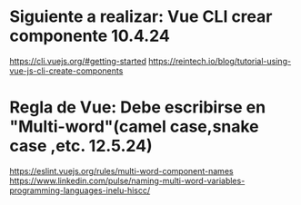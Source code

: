 # Siguiente a realizar: Vue CLI crear componente 10.4.24
https://cli.vuejs.org/#getting-started
https://reintech.io/blog/tutorial-using-vue-js-cli-create-components

# Regla de Vue: Debe escribirse en "Multi-word"(camel case,snake case ,etc. 12.5.24)
https://eslint.vuejs.org/rules/multi-word-component-names
https://www.linkedin.com/pulse/naming-multi-word-variables-programming-languages-inelu-hiscc/

